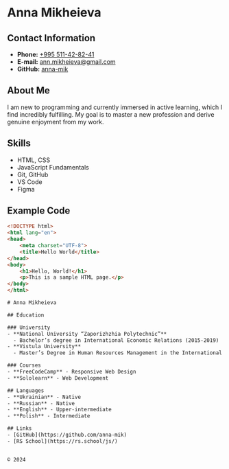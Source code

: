 # Anna Mikheieva

## Contact Information
- **Phone:** [+995 511-42-82-41](tel:+995511428241)
- **E-mail:** [ann.mikheieva@gmail.com](mailto:ann.mikheieva@gmail.com)
- **GitHub:** [anna-mik](https://github.com/anna-mik)

## About Me
I am new to programming and currently immersed in active learning, which I find incredibly fulfilling. My goal is to master a new profession and derive genuine enjoyment from my work.

## Skills
- HTML, CSS
- JavaScript Fundamentals
- Git, GitHub
- VS Code
- Figma

## Example Code
```html
<!DOCTYPE html>
<html lang="en">
<head>
    <meta charset="UTF-8">
    <title>Hello World</title>
</head>
<body>
    <h1>Hello, World!</h1>
    <p>This is a sample HTML page.</p>
</body>
</html>

# Anna Mikheieva

## Education

### University
- **National University “Zaporizhzhia Polytechnic”**
  - Bachelor’s degree in International Economic Relations (2015-2019)
- **Vistula University**
  - Master’s Degree in Human Resources Management in the International Environment (2019-2021)

### Courses
- **FreeCodeCamp** - Responsive Web Design
- **Sololearn** - Web Development

## Languages
- **Ukrainian** - Native
- **Russian** - Native
- **English** - Upper-intermediate
- **Polish** - Intermediate

## Links
- [GitHub](https://github.com/anna-mik)
- [RS School](https://rs.school/js/)


© 2024
